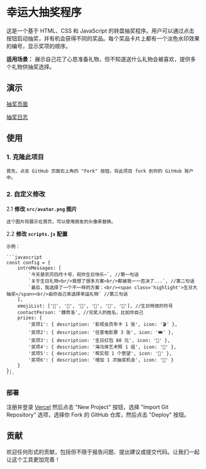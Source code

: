 # 幸运大抽奖程序

这是一个基于 HTML、CSS 和 JavaScript 的转盘抽奖程序。用户可以通过点击按钮启动抽奖，并有机会获得不同的奖品。每个奖品卡片上都有一个淡色水印效果的编号，显示奖项的顺序。

**适用场景：** 展示自己花了心思准备礼物，但不知道送什么礼物会被喜欢，提供多个礼物供抽奖选择。

## 演示

[抽奖页面](https://birthday-lottery.vercel.app/) 

[抽奖日志](https://birthday-lottery.vercel.app/logs.html) 


## 使用

### 1. 克隆此项目

    首先，点击 GitHub 页面右上角的 "Fork" 按钮，将此项目 fork 到你的 GitHub 账户中。

### 2. 自定义修改

2.1 **修改 `src/avatar.png` 图片**
   
    这个图片将展示在首页，可以使用朋友的头像来替换。

2.2 **修改 `scripts.js` 配置**

    示例：

    ```javascript
    const config = {
        introMessages: [
            `今天是农历四月十号，祝你生日快乐~`, //第一句话
            `关于生日礼物<br/>我想了很多方案<br/>都被我一一否决了...`, //第二句话
            `最后，我选择了一个不一样的方案：<br/><span class='highlight'>生日大抽奖</span><br/>由你自己来选择幸运礼物` //第三句话
        ],
        emojiList: ['🎂', '🎉', '🎁', '🎈', '🍰', '🧧'], //生日特效的符号
        contactPerson: '魏奇洛', //兑奖人的姓名，比如你自己
        prizes: {
            '奖项1': { description: '影视会员年卡 1 张', icon: '🎬' },
            '奖项2': { description: '任意电影票 3 张', icon: '🎟️' },
            '奖项3': { description: '生日红包 88 元', icon: '💸' },
            '奖项4': { description: '海马体艺术照 1 组', icon: '📸' },
            '奖项5': { description: '帮实现 1 个愿望', icon: '🌠' },
            '奖项6': { description: '增加 1 次抽奖机会', icon: '🔁' }
        }
    };
    ```

### 部署

注册并登录 [Vercel](https://vercel.com/) 然后点击 "New Project" 按钮，选择 "Import Git Repository" 选项，选择你 Fork 的 GitHub 仓库，然后点击 "Deploy" 按钮。

## 贡献
欢迎任何形式的贡献，包括但不限于报告问题、提出建议或提交代码。让我们一起让这个工具更加完善！

